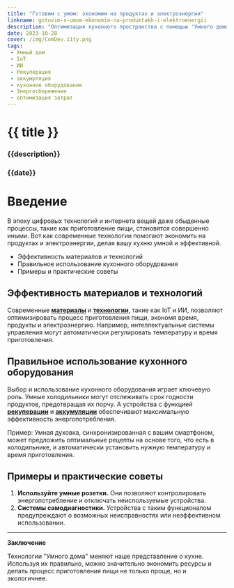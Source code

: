 ```yaml
---
title: "Готовим с умом: экономим на продуктах и электроэнергии"
linkname: gotovim-s-umom-ekonomim-na-produktakh-i-elektroenergii
description: "Оптимизация кухонного пространства с помощью 'Умного дома' на основе IoT и ИИ."
date: 2023-10-28
cover: /img/ComDev.11ty.png
tags: 
 - Умный дом
 - IoT
 - ИИ
 - Рекуперация
 - аккумуляция
 - кухонное оборудование
 - Энергосбережение
 - оптимизация затрат
---
```


# {{ title }}
### {{description}}
### {{date}}

# Введение

В эпоху цифровых технологий и интернета вещей даже обыденные процессы, такие как приготовление пищи, становятся совершенно иными. Вот как современные технологии помогают экономить на продуктах и электроэнергии, делая вашу кухню умной и эффективной.

- Эффективность материалов и технологий
- Правильное использование кухонного оборудования
- Примеры и практические советы

## Эффективность материалов и технологий

Современные **[материалы](/)** и **[технологии](/)**, такие как IoT и ИИ, позволяют оптимизировать процесс приготовления пищи, экономя время, продукты и электроэнергию. Например, интеллектуальные системы управления могут автоматически регулировать температуру и время приготовления.

## Правильное использование кухонного оборудования

Выбор и использование кухонного оборудования играет ключевую роль. Умные холодильники могут отслеживать срок годности продуктов, предотвращая их порчу. А устройства с функцией **[рекуперации](/)** и **[аккумуляции](/)** обеспечивают максимальную эффективность энергопотребления.

Пример: Умная духовка, синхронизированная с вашим смартфоном, может предложить оптимальные рецепты на основе того, что есть в холодильнике, и автоматически установить нужную температуру и время приготовления.

## Примеры и практические советы

1. **Используйте умные розетки.** Они позволяют контролировать энергопотребление и отключать неиспользуемые устройства.
2. **Системы самодиагностики.** Устройства с таким функционалом предупреждают о возможных неисправностях или неэффективном использовании.

---

**Заключение**

Технологии "Умного дома" меняют наше представление о кухне. Используя их правильно, можно значительно экономить ресурсы и делать процесс приготовления пищи не только проще, но и экологичнее.